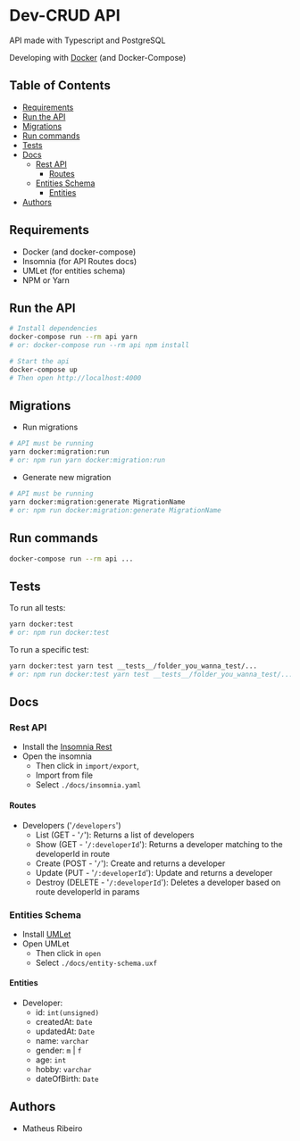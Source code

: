 # Dev-CRUD API
API made with Typescript and PostgreSQL

Developing with [Docker](https://www.docker.com) (and Docker-Compose)

## Table of Contents
  - [Requirements](#requirements)
  - [Run the API](#run-the-api)
  - [Migrations](#migrations)
  - [Run commands](#run-commands)
  - [Tests](#tests)
  - [Docs](#docs)
    - [Rest API](#rest-api)
      - [Routes](#routes)
    - [Entities Schema](#entities-schema)
      - [Entities](#entities)
  - [Authors](#authors)

## Requirements
- Docker (and docker-compose)
- Insomnia (for API Routes docs)
- UMLet (for entities schema)
- NPM or Yarn

## Run the API
```bash
# Install dependencies
docker-compose run --rm api yarn
# or: docker-compose run --rm api npm install

# Start the api
docker-compose up
# Then open http://localhost:4000
```

## Migrations
- Run migrations
```bash
# API must be running
yarn docker:migration:run
# or: npm run yarn docker:migration:run
```

- Generate new migration
```bash
# API must be running
yarn docker:migration:generate MigrationName
# or: npm run docker:migration:generate MigrationName
```

## Run commands
```bash
docker-compose run --rm api ...
```

## Tests
To run all tests: 
```bash
yarn docker:test
# or: npm run docker:test
```

To run a specific test: 
```bash
yarn docker:test yarn test __tests__/folder_you_wanna_test/...
# or: npm run docker:test yarn test __tests__/folder_you_wanna_test/...
```

## Docs
### Rest API
- Install the [Insomnia Rest](https://insomnia.rest/)
- Open the insomnia
  - Then click in `import/export`,
  - Import from file
  - Select `./docs/insomnia.yaml`

#### Routes
  - Developers ('`/developers`')
    - List (GET - '`/`'): Returns a list of developers
    - Show (GET - '`/:developerId`'): Returns a developer matching to the developerId in route
    - Create (POST - '`/`'): Create and returns a developer
    - Update (PUT - '`/:developerId`'): Update and returns a developer
    - Destroy (DELETE - '`/:developerId`'): Deletes a developer based on route developerId in params

### Entities Schema
- Install [UMLet](https://www.umlet.com)
- Open UMLet
  - Then click in `open`
  - Select `./docs/entity-schema.uxf`

#### Entities
  - Developer:
    - id: `int(unsigned)`
    - createdAt: `Date`
    - updatedAt: `Date`
    - name: `varchar`
    - gender: `m` | `f`
    - age: `int`
    - hobby: `varchar`
    - dateOfBirth: `Date`
## Authors
- Matheus Ribeiro